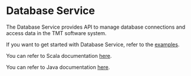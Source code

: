 Database Service
=========================

The Database Service provides API to manage database connections and access data in the TMT software system.

If you want to get started with Database Service, refer to the [examples](https://tmtsoftware.github.io/csw/services/database.html).

You can refer to Scala documentation [here](https://tmtsoftware.github.io/csw/api/scala/csw/database/api/index.html).

You can refer to Java documentation [here](https://tmtsoftware.github.io/csw/api/java/?/index.html).